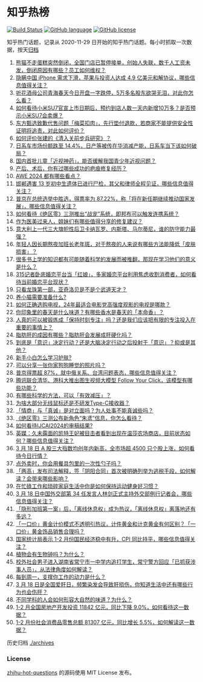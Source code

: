# 知乎热榜
[![Build Status](https://github.com/ToWeLong/zhihu-hot-questions/workflows/CI/badge.svg)](https://github.com/ToWeLong/zhihu-hot-questions/actions)
[![GitHub language](https://img.shields.io/badge/language-golang-orange.svg)](https://golang.org/)
[![GitHub license](https://img.shields.io/github/license/ToWeLong/zhihu-hot-questions)](https://github.com/ToWeLong/zhihu-hot-questions/blob/main/LICENSE)

知乎热门话题，记录从 2020-11-29 日开始的知乎热门话题。每小时抓取一次数据，按天[归档](./archives)

<!-- BEGIN -->

1. [熊猫不走蛋糕突然倒闭，全国门店已暂停接单，创始人失联，数千人工资未发，倒闭原因有哪些？员工如何维权？](https://www.zhihu.com/question/649029557)
1. [隐瞒中国 iPhone 需求下滑，苹果与投资人达成 4.9 亿美元和解协议，哪些信息值得关注？](https://www.zhihu.com/question/648931124)
1. [听花酒母公司青海春天今日开盘一字跌停，5万多名股东欲哭无泪，对此你怎么看？](https://www.zhihu.com/question/649056430)
1. [如何看待小米SU7官宣上市日期后，预约到店人数一天内新增10万多？是否预示小米SU7会卖爆？](https://www.zhihu.com/question/648379095)
1. [东方甄选致歉代售问题「梅菜扣肉」，先行垫付退款，若商家不能提供安全性证明将追责，对此如何评价？](https://www.zhihu.com/question/649084513)
1. [如何评价张建的《清入关前步兵研究》？](https://www.zhihu.com/question/648503571)
1. [日系车市场份额跌至 14.4%，日产等被传在华消减产能，日系车当下该如何破局？](https://www.zhihu.com/question/649088847)
1. [国内首批儿童「近视神药」，能否缓解我国青少年近视问题？](https://www.zhihu.com/question/649069974)
1. [产后、术后，你有过哪些成功的疤痕修复经历？](https://www.zhihu.com/question/648947764)
1. [AWE 2024 都有哪些看点？](https://www.zhihu.com/question/645326733)
1. [邯郸遇害 13 岁初中生遗体已进行尸检，其父和律师全程见证，哪些信息值得关注？](https://www.zhihu.com/question/649035276)
1. [普京在总统选举中胜选，得票率为 87.22%，称「将在新任期继续推动国家发展」，哪些信息值得关注？](https://www.zhihu.com/question/649020256)
1. [如何看待《绝区零》三测推出“战宠”系统，即邦布可以触发连携系统？](https://www.zhihu.com/question/648992576)
1. [作为医美过来人，姐妹们有哪些值得分享的修复建议？](https://www.zhihu.com/question/648948076)
1. [意大利上一代三大旗帜性后卫卡纳瓦罗、内斯塔、马尔蒂尼，谁的防守能力最强？](https://www.zhihu.com/question/466870767)
1. [年轻人因长期熬夜加班长老年斑，对于熬夜的人来说有哪些方法能降低「皮肤损害」？](https://www.zhihu.com/question/649081218)
1. [很多书上学的知识都有可能随着科学的发展而被推翻，那现在学习他们的意义是什么？](https://www.zhihu.com/question/645751246)
1. [315记者卧底婚恋平台当「红娘」，多家婚恋平台利用焦虑收割消费者，如何看待当前婚恋平台现状？](https://www.zhihu.com/question/648742789)
1. [只看龙珠第一部，亚奇洛贝是不是个武道天才？](https://www.zhihu.com/question/638849244)
1. [养小猫需要准备什么?](https://www.zhihu.com/question/646577748)
1. [如何正确选购电视，24年最适合电影党高强度观影的电视是哪款？](https://www.zhihu.com/question/649080286)
1. [你印象里的春天是什么味道？有哪些香水是春天的「本命香」？](https://www.zhihu.com/question/648432528)
1. [人真的可以被锻炼成「保持时刻专注」吗？还是我们应该把有限的专注投入在重要的事情上？](https://www.zhihu.com/question/648464455)
1. [脂肪肝的成因有哪些？脂肪肝会发展成肝硬化吗？](https://www.zhihu.com/question/649088362)
1. [到底是「意识」决定行动？还是大脑决定行动之后投射于「意识」？抑或是其他？](https://www.zhihu.com/question/648489321)
1. [新手小白怎么学习护肤?](https://www.zhihu.com/question/645603724)
1. [可以分享一张你家狗狗睡觉的照片吗？](https://www.zhihu.com/question/645549224)
1. [普京得票超 87%，就中俄关系、台湾问题表态，哪些信息值得关注？](https://www.zhihu.com/question/649080641)
1. [腾讯联合清华、港科大推出图生视频大模型 Follow Your Click，该模型有哪些功能？](https://www.zhihu.com/question/648714001)
1. [有哪些科学的方法，可以「有效减压」？](https://www.zhihu.com/question/648473104)
1. [为啥大部分无线鼠标还是不研发Type-C接收器？](https://www.zhihu.com/question/648375644)
1. [「情商」与「真诚」是对立面吗？为人处事不能真诚些吗？](https://www.zhihu.com/question/648609006)
1. [《绝区零》三测公布新角色“朱鸢”信息，你怎么看待？](https://www.zhihu.com/question/649054463)
1. [如何看待IJCAI2024的审稿结果?](https://www.zhihu.com/question/639483653)
1. [英媒：久未露面的凯特王妃被目击者看到出现在温莎农场商店，目前状态如何？哪些信息值得关注？](https://www.zhihu.com/question/649049005)
1. [3 月 18 日 A 股三大指数均创年内新高，全市场超 4500 只个股上涨，如何看待今日行情？](https://www.zhihu.com/question/649029452)
1. [点外卖时，你会用餐具包里的一次性勺子吗？](https://www.zhihu.com/question/648657921)
1. [「两高」发布司法解释，签「阴阳合同」首次被明确列举为逃税手段，如何解读？会带来哪些影响？](https://www.zhihu.com/question/649037951)
1. [在忙碌工作和琐碎家庭生活中你是如何保持运动健身好习惯？](https://www.zhihu.com/question/648492735)
1. [3 月 18 日中国外交部第 34 任发言人林剑正式主持外交部例行记者会，哪些信息值得关注？](https://www.zhihu.com/question/649080962)
1. [「隐形加班第一案」后，「离线休息权」成为热议，「离线休息权」离落地还有多远？](https://www.zhihu.com/question/649034944)
1. [「一口价」黄金计价模式不透明引热议，计件黄金和计克黄金有何区别？「一口价」黄金饰品销售合理吗？](https://www.zhihu.com/question/649034812)
1. [国家统计局表示 1-2 月份国民经济稳中有升，CPI 同比持平，哪些信息值得关注？](https://www.zhihu.com/question/649035648)
1. [植物会有生物钟吗？为什么？](https://www.zhihu.com/question/648173580)
1. [校外社会男子进入湖南省常宁市一中学内追打学生，常宁警方回应「已抓获涉事人员」，从法律角度如何解读？](https://www.zhihu.com/question/648976315)
1. [每到周一，支撑你工作的动力是什么？](https://www.zhihu.com/question/648054841)
1. [3 月 18 日是全国爱肝日，频繁染发会导致肝损伤，你知道生活中还有哪些行为也会伤肝？](https://www.zhihu.com/question/649025019)
1. [不同学科的人会如何形容大自然的味道？为什么？](https://www.zhihu.com/question/648340317)
1. [1-2 月全国房地产开发投资 11842 亿元，同比下降 9.0%，如何看待这一数据？](https://www.zhihu.com/question/649034588)
1. [1-2 月份社会消费品零售总额 81307 亿元，同比增长 5.5%，如何解读这一数据？](https://www.zhihu.com/question/649033528)

<!-- END -->

历史归档 [./archives](./archives)


### License
[zhihu-hot-questions](https://github.com/towelong/zhihu-hot-questions) 的源码使用 MIT License 发布。